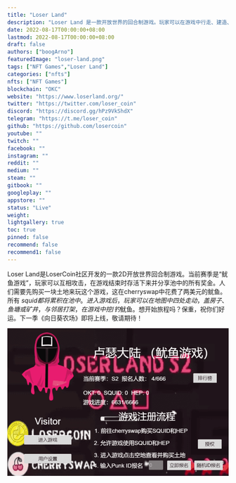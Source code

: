 ```yaml
---
title: "Loser Land"
description: "Loser Land 是一款开放世界的回合制游戏。玩家可以在游戏中行走、建造、战斗和采矿."
date: 2022-08-17T00:00:00+08:00
lastmod: 2022-08-17T00:00:00+08:00
draft: false
authors: ["boogArno"]
featuredImage: "loser-land.png"
tags: ["NFT Games","Loser Land"]
categories: ["nfts"]
nfts: ["NFT Games"]
blockchain: "OKC"
website: "https://www.loserland.org/"
twitter: "https://twitter.com/loser_coin"
discord: "https://discord.gg/hPz9VkShdX"
telegram: "https://t.me/loser_coin"
github: "https://github.com/losercoin"
youtube: ""
twitch: ""
facebook: ""
instagram: ""
reddit: ""
medium: ""
steam: ""
gitbook: ""
googleplay: ""
appstore: ""
status: "Live"
weight: 
lightgallery: true
toc: true
pinned: false
recommend: false
recommend1: false
---
```

Loser Land是LoserCoin社区开发的一款2D开放世界回合制游戏。当前赛季是“鱿鱼游戏”，玩家可以互相攻击，在游戏结束时存活下来并分享池中的所有奖金。人们需要先购买一块土地来玩这个游戏，这在cherryswap中花费了两美元的鱿鱼。所有 $squid 都将累积在池中。进入游戏后，玩家可以在地图中四处走动，盖房子、鱼塘或矿井，与邻居打架，在游戏中挖/钓$鱿鱼。想开始旅程吗？保重，祝你们好运。下一季《向日葵农场》即将上线，敬请期待！

![loserlandsquidgame-dapp-games-okexchain-image1_e6a87130651776c4cc5e6087373e0ff1](loserlandsquidgame-dapp-games-okexchain-image1_e6a87130651776c4cc5e6087373e0ff1.png)